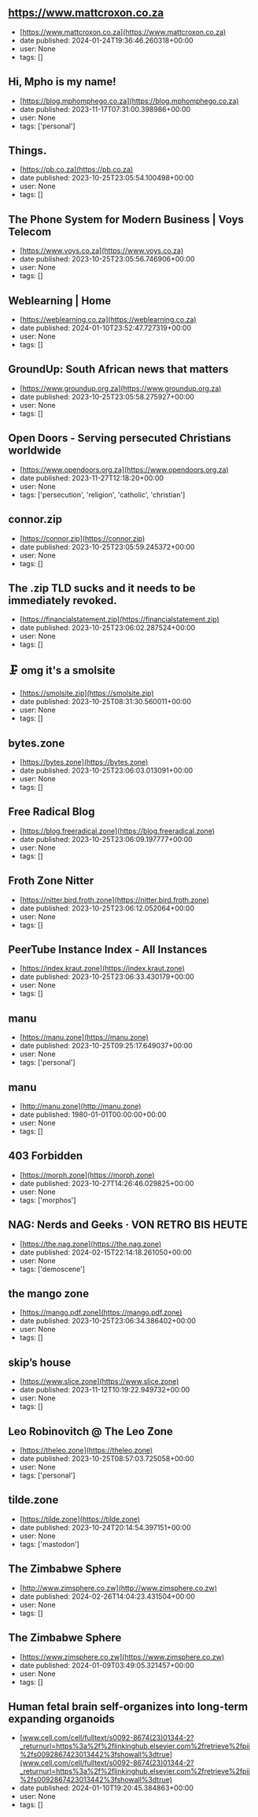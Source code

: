 ## https://www.mattcroxon.co.za
 - [https://www.mattcroxon.co.za](https://www.mattcroxon.co.za)
 - date published: 2024-01-24T19:36:46.260318+00:00
 - user: None
 - tags: []

## Hi, Mpho is my name!
 - [https://blog.mphomphego.co.za](https://blog.mphomphego.co.za)
 - date published: 2023-11-17T07:31:00.398986+00:00
 - user: None
 - tags: ['personal']

## Things.
 - [https://pb.co.za](https://pb.co.za)
 - date published: 2023-10-25T23:05:54.100498+00:00
 - user: None
 - tags: []

## The Phone System for Modern Business | Voys Telecom
 - [https://www.voys.co.za](https://www.voys.co.za)
 - date published: 2023-10-25T23:05:56.746906+00:00
 - user: None
 - tags: []

## Weblearning | Home
 - [https://weblearning.co.za](https://weblearning.co.za)
 - date published: 2024-01-10T23:52:47.727319+00:00
 - user: None
 - tags: []

## GroundUp: South African news that matters
 - [https://www.groundup.org.za](https://www.groundup.org.za)
 - date published: 2023-10-25T23:05:58.275927+00:00
 - user: None
 - tags: []

## Open Doors - Serving persecuted Christians worldwide
 - [https://www.opendoors.org.za](https://www.opendoors.org.za)
 - date published: 2023-11-27T12:18:20+00:00
 - user: None
 - tags: ['persecution', 'religion', 'catholic', 'christian']

## connor.zip
 - [https://connor.zip](https://connor.zip)
 - date published: 2023-10-25T23:05:59.245372+00:00
 - user: None
 - tags: []

## The .zip TLD sucks and it needs to be immediately revoked.
 - [https://financialstatement.zip](https://financialstatement.zip)
 - date published: 2023-10-25T23:06:02.287524+00:00
 - user: None
 - tags: []

## 🗜 omg it's a smolsite
 - [https://smolsite.zip](https://smolsite.zip)
 - date published: 2023-10-25T08:31:30.560011+00:00
 - user: None
 - tags: []

## bytes.zone
 - [https://bytes.zone](https://bytes.zone)
 - date published: 2023-10-25T23:06:03.013091+00:00
 - user: None
 - tags: []

## Free Radical Blog
 - [https://blog.freeradical.zone](https://blog.freeradical.zone)
 - date published: 2023-10-25T23:06:09.197777+00:00
 - user: None
 - tags: []

## Froth Zone Nitter
 - [https://nitter.bird.froth.zone](https://nitter.bird.froth.zone)
 - date published: 2023-10-25T23:06:12.052064+00:00
 - user: None
 - tags: []

## PeerTube Instance Index - All Instances
 - [https://index.kraut.zone](https://index.kraut.zone)
 - date published: 2023-10-25T23:06:33.430179+00:00
 - user: None
 - tags: []

## manu
 - [https://manu.zone](https://manu.zone)
 - date published: 2023-10-25T09:25:17.649037+00:00
 - user: None
 - tags: ['personal']

## manu
 - [http://manu.zone](http://manu.zone)
 - date published: 1980-01-01T00:00:00+00:00
 - user: None
 - tags: []

## 403 Forbidden
 - [https://morph.zone](https://morph.zone)
 - date published: 2023-10-27T14:26:46.029825+00:00
 - user: None
 - tags: ['morphos']

## NAG: Nerds and Geeks · VON RETRO BIS HEUTE
 - [https://the.nag.zone](https://the.nag.zone)
 - date published: 2024-02-15T22:14:18.261050+00:00
 - user: None
 - tags: ['demoscene']

## the mango zone
 - [https://mango.pdf.zone](https://mango.pdf.zone)
 - date published: 2023-10-25T23:06:34.386402+00:00
 - user: None
 - tags: []

## skip’s house
 - [https://www.slice.zone](https://www.slice.zone)
 - date published: 2023-11-12T10:19:22.949732+00:00
 - user: None
 - tags: []

## Leo Robinovitch @ The Leo Zone
 - [https://theleo.zone](https://theleo.zone)
 - date published: 2023-10-25T08:57:03.725058+00:00
 - user: None
 - tags: ['personal']

## tilde.zone
 - [https://tilde.zone](https://tilde.zone)
 - date published: 2023-10-24T20:14:54.397151+00:00
 - user: None
 - tags: ['mastodon']

## The Zimbabwe Sphere
 - [http://www.zimsphere.co.zw](http://www.zimsphere.co.zw)
 - date published: 2024-02-26T14:04:23.431504+00:00
 - user: None
 - tags: []

## The Zimbabwe Sphere
 - [https://www.zimsphere.co.zw](https://www.zimsphere.co.zw)
 - date published: 2024-01-09T03:49:05.321457+00:00
 - user: None
 - tags: []

## Human fetal brain self-organizes into long-term expanding organoids
 - [www.cell.com/cell/fulltext/s0092-8674(23)01344-2?_returnurl=https%3a%2f%2flinkinghub.elsevier.com%2fretrieve%2fpii%2fs0092867423013442%3fshowall%3dtrue](www.cell.com/cell/fulltext/s0092-8674(23)01344-2?_returnurl=https%3a%2f%2flinkinghub.elsevier.com%2fretrieve%2fpii%2fs0092867423013442%3fshowall%3dtrue)
 - date published: 2024-01-10T19:20:45.384863+00:00
 - user: None
 - tags: []

